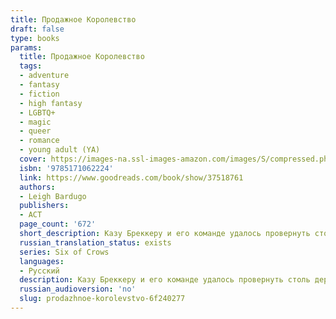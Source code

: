 ```yaml
---
title: Продажное Королевство
draft: false
type: books
params:
  title: Продажное Королевство
  tags:
  - adventure
  - fantasy
  - fiction
  - high fantasy
  - LGBTQ+
  - magic
  - queer
  - romance
  - young adult (YA)
  cover: https://images-na.ssl-images-amazon.com/images/S/compressed.photo.goodreads.com/books/1513238989i/37518761.jpg
  isbn: '9785171062224'
  link: https://www.goodreads.com/book/show/37518761
  authors:
  - Leigh Bardugo
  publishers:
  - АСТ
  page_count: '672'
  short_description: Казу Бреккеру и его команде удалось провернуть столь дерзкое похищение, что они и сами не поняли, как остались в живых. Но обещанная заоблачная награда уплывает из рук, и юные изгои вынуждены...
  russian_translation_status: exists
  series: Six of Crows
  languages:
  - Русский
  description: Казу Бреккеру и его команде удалось провернуть столь дерзкое похищение, что они и сами не поняли, как остались в живых. Но обещанная заоблачная награда уплывает из рук, и юные изгои вынуждены снова бороться за свою жизнь. Их обвели вокруг пальца и лишили ценного члена команды. Теперь у них не хватает людей, очень мало союзников и почти не осталось надежды. Давние соперники и новые враги бросают вызов коварству Каза, а его окружение подвергают испытанию на прочность. На темных и извилистых улочках Кеттердама разразится война – она и решит судьбу гришей.
  russian_audioversion: 'no'
  slug: prodazhnoe-korolevstvo-6f240277
---
```

